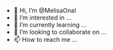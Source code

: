 - 👋 Hi, I’m @MelisaOnal
- 👀 I’m interested in ...
- 🌱 I’m currently learning ...
- 💞️ I’m looking to collaborate on ...
- 📫 How to reach me ...

<!---
MelisaOnal/MelisaOnal is a ✨ special ✨ repository because its `README.md` (this file) appears on your GitHub profile.
You can click the Preview link to take a look at your changes.
--->
